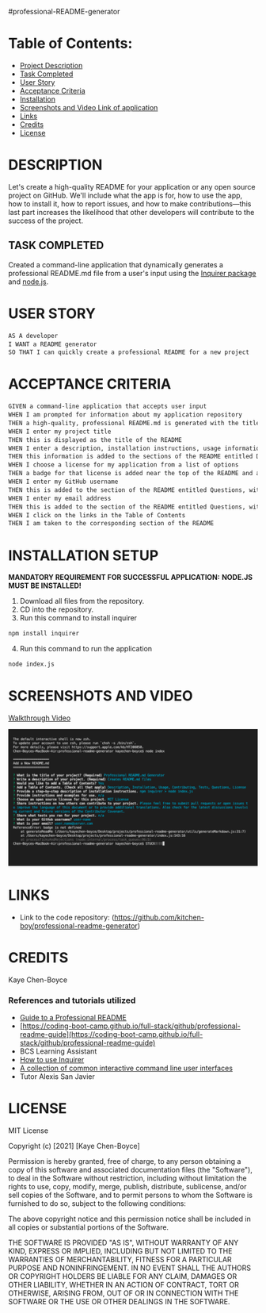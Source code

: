 #professional-README-generator
# Table of Contents:
* [Project Description](#description)
* [Task Completed](#task-completed)
* [User Story](#user-story)
* [Acceptance Criteria](#acceptance-criteria)
* [Installation](#installation-setup)
* [Screenshots and Video Link of application](#screenshots-and-video)
* [Links](#links)
* [Credits](#credits)
* [License](#license)

# DESCRIPTION
Let's create a high-quality README for your application or any open source project on GitHub. We'll include what the app is for, how to use the app, how to install it, how to report issues, and how to make contributions—this last part increases the likelihood that other developers will contribute to the success of the project. 

## TASK COMPLETED
Created a command-line application that dynamically generates a professional README.md file from a user's input using the [Inquirer package](https://www.npmjs.com/package/inquirer) and [node.js](https://nodejs.org/en/).

# USER STORY
```md
AS A developer
I WANT a README generator
SO THAT I can quickly create a professional README for a new project
```

# ACCEPTANCE CRITERIA
```md
GIVEN a command-line application that accepts user input
WHEN I am prompted for information about my application repository
THEN a high-quality, professional README.md is generated with the title of my project and sections entitled Description, Table of Contents, Installation, Usage, License, Contributing, Tests, and Questions
WHEN I enter my project title
THEN this is displayed as the title of the README
WHEN I enter a description, installation instructions, usage information, contribution guidelines, and test instructions
THEN this information is added to the sections of the README entitled Description, Installation, Usage, Contributing, and Tests
WHEN I choose a license for my application from a list of options
THEN a badge for that license is added near the top of the README and a notice is added to the section of the README entitled License that explains which license the application is covered under
WHEN I enter my GitHub username
THEN this is added to the section of the README entitled Questions, with a link to my GitHub profile
WHEN I enter my email address
THEN this is added to the section of the README entitled Questions, with instructions on how to reach me with additional questions
WHEN I click on the links in the Table of Contents
THEN I am taken to the corresponding section of the README
```

# INSTALLATION SETUP
**MANDATORY REQUIREMENT FOR SUCCESSFUL APPLICATION:**  **NODE.JS MUST BE INSTALLED!**

1. Download all files from the repository.
2. CD into the repository.
3. Run this command to install inquirer
```md
npm install inquirer
```
4. Run this command to run the application
```md
node index.js
```

# SCREENSHOTS AND VIDEO
[Walkthrough Video](https://drive.google.com/file/d/10h8JkUd-e5Qsp11bs9nl-gMYgXjlq9Y8/view)

![Screenshot](images/ScreenShot-2021-12-12.png)
# LINKS
* Link to the code repository: (https://github.com/kitchen-boy/professional-readme-generator) 

# CREDITS
Kaye Chen-Boyce

### References and tutorials utilized
* [Guide to a Professional README](https://github.com/coding-boot-camp/potential-enigma/blob/main/readme-guide.md)
* [https://coding-boot-camp.github.io/full-stack/github/professional-readme-guide](https://coding-boot-camp.github.io/full-stack/github/professional-readme-guide)
* BCS Learning Assistant
* [How to use Inquirer](https://www.npmjs.com/package/inquirer)
* [A collection of common interactive command line user interfaces](https://github.com/SBoudrias/Inquirer.js)
* Tutor Alexis San Javier


# LICENSE
MIT License

Copyright (c) [2021] [Kaye Chen-Boyce]

Permission is hereby granted, free of charge, to any person obtaining a copy
of this software and associated documentation files (the "Software"), to deal
in the Software without restriction, including without limitation the rights
to use, copy, modify, merge, publish, distribute, sublicense, and/or sell
copies of the Software, and to permit persons to whom the Software is
furnished to do so, subject to the following conditions:

The above copyright notice and this permission notice shall be included in all
copies or substantial portions of the Software.

THE SOFTWARE IS PROVIDED "AS IS", WITHOUT WARRANTY OF ANY KIND, EXPRESS OR
IMPLIED, INCLUDING BUT NOT LIMITED TO THE WARRANTIES OF MERCHANTABILITY,
FITNESS FOR A PARTICULAR PURPOSE AND NONINFRINGEMENT. IN NO EVENT SHALL THE
AUTHORS OR COPYRIGHT HOLDERS BE LIABLE FOR ANY CLAIM, DAMAGES OR OTHER
LIABILITY, WHETHER IN AN ACTION OF CONTRACT, TORT OR OTHERWISE, ARISING FROM,
OUT OF OR IN CONNECTION WITH THE SOFTWARE OR THE USE OR OTHER DEALINGS IN THE
SOFTWARE.